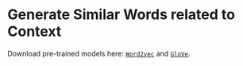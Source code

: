 # Generate Similar Words related to Context

Download pre-trained models here: [`Word2vec`](https://drive.google.com/uc?id=1kHrHFShYeWcI8zMnUMYb1B49Mz0DdJA3) and [`GloVe`](https://drive.google.com/uc?id=1IrvvAi0isS5zqekWgS3_KuhN-kDKuDRi).

